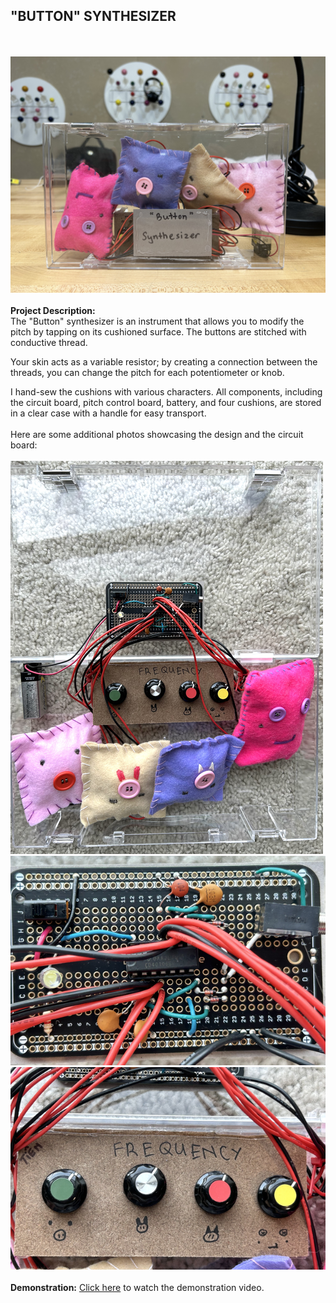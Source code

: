 ## "BUTTON" SYNTHESIZER
<br><br>
<img src="images/buttonsynth_front.png"/>
<br><br>
**Project Description:**
<br>
The "Button" synthesizer is an instrument that allows you to modify the pitch by tapping on its cushioned surface. The buttons are stitched with conductive thread. 

Your skin acts as a variable resistor; by creating a connection between the threads, you can change the pitch for each potentiometer or knob.

I hand-sew the cushions with various characters. All components, including the circuit board, pitch control board, battery, and four cushions, are stored in a clear case with a handle for easy transport.
<br><br>
Here are some additional photos showcasing the design and the circuit board:
<br><br>
<img src="images/buttonsynth_in.png"/>
<img src="images/buttonsynth_cirb.png"/>
<img src="images/buttonsynth_ctrb.png"/>
<br><br>
**Demonstration:** [Click here](https://drive.google.com/file/d/1bfHL5FGjcFILCOO_uVvkqVHRVZypXYwI/view?usp=sharing) to watch the demonstration video.
